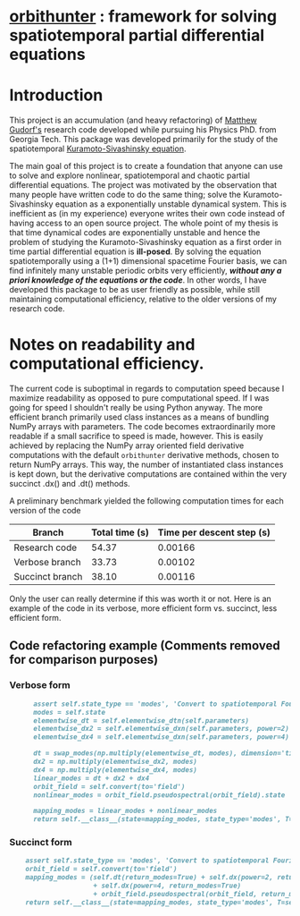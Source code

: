 # [orbithunter](https://github.com/mgudorf/orbithunter/)  : framework for solving spatiotemporal partial differential equations

# Introduction 

This project is an accumulation (and heavy refactoring) of [Matthew Gudorf's](https://www.linkedin.com/in/mgudorf/) 
research code developed while pursuing his Physics PhD. from Georgia Tech. This package was developed primarily for the study of
the spatiotemporal [Kuramoto-Sivashinsky equation](https://en.wikipedia.org/wiki/Kuramoto%E2%80%93Sivashinsky_equation). 

The main goal of this project is to create a foundation that anyone can use to solve and explore nonlinear, spatiotemporal and chaotic
partial differential equations. The project was motivated by the observation that many people have written code to do the same thing; solve
the Kuramoto-Sivashinsky equation as a exponentially unstable dynamical system. This is inefficient as (in my experience) everyone writes
their own code instead of having access to an open source project. The whole point of my thesis is that time dynamical codes are exponentially
unstable and hence the problem of studying the Kuramoto-Sivashinsky equation as a first order in time partial differential equation is **ill-posed**.
By solving the equation spatiotemporally using a (1+1) dimensional spacetime Fourier basis, we can find infinitely many unstable periodic orbits very
efficiently, ***without any a priori knowledge of the equations or the code***. 
In other words, I have developed this package to be as user friendly as possible, while still maintaining computational efficiency, relative to the older
versions of my research code. 

# Notes on readability and computational efficiency. 

The current code is suboptimal in regards to computation speed because I maximize readability as opposed to pure computational speed. If I was going for
speed I shouldn't really be using Python anyway. The more efficient branch primarily used class instances as a means of bundling NumPy arrays
with parameters. The code becomes extraordinarily more readable if a small sacrifice to speed is made, however. 
This is easily achieved by replacing the NumPy array oriented field derivative computations with the default ```orbithunter``` derivative methods,
chosen to return NumPy arrays. This way, the number of instantiated class instances is kept down, but the derivative computations are contained within
the very succinct .dx() and .dt() methods. 

A preliminary benchmark yielded the following computation times for each version of the code

| Branch  | Total time (s)  | Time per descent step (s) |
|---|---|---|
| Research code  | 54.37  | 0.00166  |
| Verbose branch  |  33.73 | 0.00102  |
| Succinct branch  |  38.10 | 0.00116  |

Only the user can really determine if this was worth it or not. Here is an example of the code in its verbose, more efficient form vs. succinct, less efficient
form.

## Code refactoring example (Comments removed for comparison purposes)

### Verbose form 
```markdown
      assert self.state_type == 'modes', 'Convert to spatiotemporal Fourier mode basis before computations.'
      modes = self.state
      elementwise_dt = self.elementwise_dtn(self.parameters)
      elementwise_dx2 = self.elementwise_dxn(self.parameters, power=2)
      elementwise_dx4 = self.elementwise_dxn(self.parameters, power=4)

      dt = swap_modes(np.multiply(elementwise_dt, modes), dimension='time')
      dx2 = np.multiply(elementwise_dx2, modes)
      dx4 = np.multiply(elementwise_dx4, modes)
      linear_modes = dt + dx2 + dx4
      orbit_field = self.convert(to='field')
      nonlinear_modes = orbit_field.pseudospectral(orbit_field).state

      mapping_modes = linear_modes + nonlinear_modes
      return self.__class__(state=mapping_modes, state_type='modes', T=self.T, L=self.L)
```
### Succinct form 
```markdown
    assert self.state_type == 'modes', 'Convert to spatiotemporal Fourier mode basis before computations.'
    orbit_field = self.convert(to='field')
    mapping_modes = (self.dt(return_modes=True) + self.dx(power=2, return_modes=True)
                     + self.dx(power=4, return_modes=True)
                     + orbit_field.pseudospectral(orbit_field, return_modes=True))
    return self.__class__(state=mapping_modes, state_type='modes', T=self.T, L=self.L)
```
